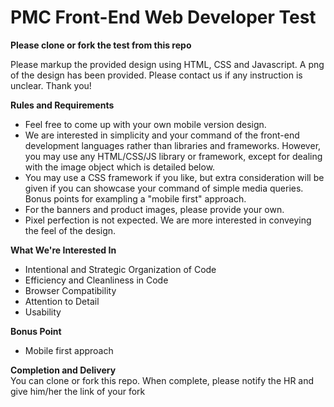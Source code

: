 PMC Front-End Web Developer Test
=============================

**Please clone or fork the test from this repo**

Please markup the provided design using HTML, CSS and Javascript. A png of the design has been provided. Please contact us if any instruction is unclear. Thank you!

**Rules and Requirements**
+ Feel free to come up with your own mobile version design.
+ We are interested in simplicity and your command of the front-end development languages rather than libraries and frameworks. However, you may use any HTML/CSS/JS library or framework, except for dealing with the image object which is detailed below.
+ You may use a CSS framework if you like, but extra consideration will be given if you can showcase your command of simple media queries. Bonus points for exampling a "mobile first" approach.
+ For the banners and product images, please provide your own.
+ Pixel perfection is not expected. We are more interested in conveying the feel of the design.


**What We're Interested In**
+ Intentional and Strategic Organization of Code
+ Efficiency and Cleanliness in Code
+ Browser Compatibility
+ Attention to Detail
+ Usability

**Bonus Point**
+ Mobile first approach

**Completion and Delivery**  
You can clone or fork this repo. When complete, please notify the HR and give him/her the link of your fork
